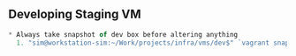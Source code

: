## Developing Staging VM

```javascript
* Always take snapshot of dev box before altering anything
  1. "sim@workstation-sim:~/Work/projects/infra/vms/dev$" `vagrant snapshot save 20210408` 

```
